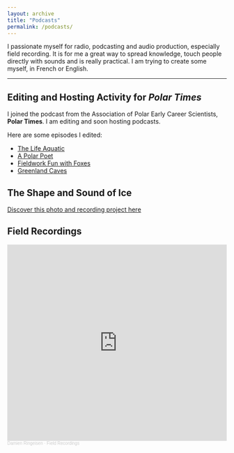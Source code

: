 ```yaml
---
layout: archive
title: "Podcasts"
permalink: /podcasts/
---
```


I passionate myself  for radio, podcasting and audio production, especially field recording. It is for me a great way to spread knowledge, touch people directly with sounds and is really practical. I am trying to create some myself, in French or English. 

***

## Editing and Hosting Activity for _Polar Times_
I joined the podcast from the Association of Polar Early Career Scientists, **Polar Times**. I am editing and soon hosting podcasts.

Here are some episodes I edited:
- [The Life Aquatic](https://polartimes.podbean.com/e/the-life-aquatic/)
- [A Polar Poet](https://polartimes.podbean.com/e/a-polar-poet/)
- [Fieldwork Fun with Foxes](https://polartimes.podbean.com/e/fieldwork-fun-with-foxes/)
- [Greenland Caves](https://polartimes.podbean.com/e/greenland-caves/)

## The Shape and Sound of Ice

[Discover this photo and recording project here](https://dringeis.github.io/sea_ice/)

## Field Recordings

<iframe width="100%" height="450" scrolling="no" frameborder="no" allow="autoplay" src="https://w.soundcloud.com/player/?url=https%3A//api.soundcloud.com/playlists/1167444097&color=%2373b0ff&auto_play=false&hide_related=false&show_comments=false&show_user=true&show_reposts=false&show_teaser=false"></iframe><div style="font-size: 10px; color: #cccccc;line-break: anywhere;word-break: normal;overflow: hidden;white-space: nowrap;text-overflow: ellipsis; font-family: Interstate,Lucida Grande,Lucida Sans Unicode,Lucida Sans,Garuda,Verdana,Tahoma,sans-serif;font-weight: 100;"><a href="https://soundcloud.com/damien-ringeisen" title="Damien Ringeisen" target="_blank" style="color: #cccccc; text-decoration: none;">Damien Ringeisen</a> · <a href="https://soundcloud.com/damien-ringeisen/sets/field-recordings" title="Field Recordings" target="_blank" style="color: #cccccc; text-decoration: none;">Field Recordings</a></div>





